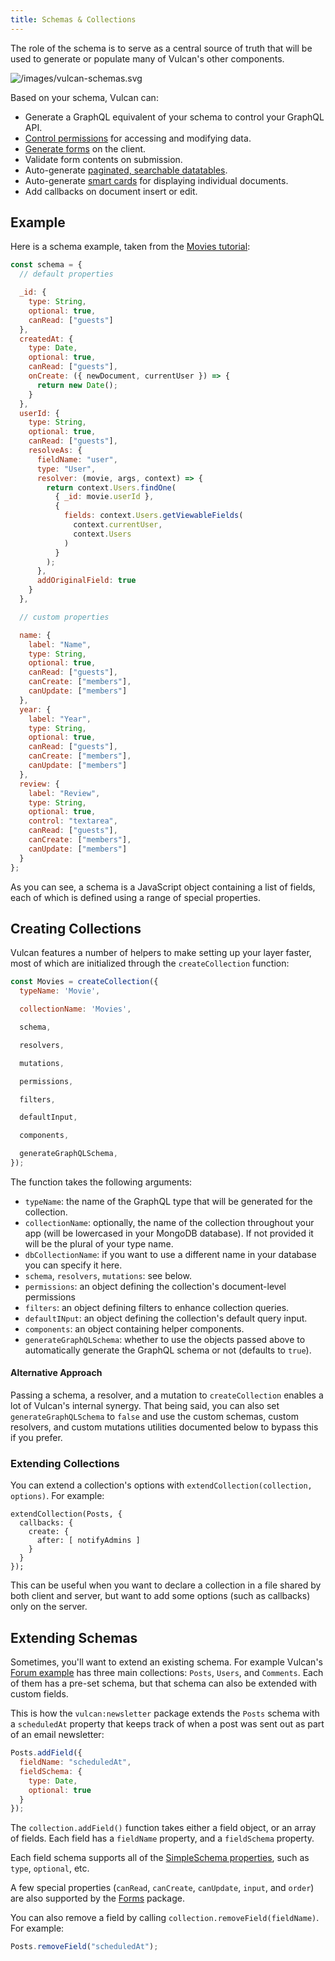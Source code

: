 ```yaml
---
title: Schemas & Collections
---
```


The role of the schema is to serve as a central source of truth that will be used to generate or populate many of Vulcan's other components.

![/images/vulcan-schemas.svg](/images/vulcan-schemas.svg)

Based on your schema, Vulcan can:

* Generate a GraphQL equivalent of your schema to control your GraphQL API.
* [Control permissions](/groups-permissions.html) for accessing and modifying data.
* [Generate forms](/forms.html) on the client.
* Validate form contents on submission.
* Auto-generate [paginated, searchable datatables](/core-components.html#Datatable).
* Auto-generate [smart cards](/core-components.html#Card) for displaying individual documents.
* Add callbacks on document insert or edit.

## Example

Here is a schema example, taken from the [Movies tutorial](/example-movies.html):

```js
const schema = {
  // default properties

  _id: {
    type: String,
    optional: true,
    canRead: ["guests"]
  },
  createdAt: {
    type: Date,
    optional: true,
    canRead: ["guests"],
    onCreate: ({ newDocument, currentUser }) => {
      return new Date();
    }
  },
  userId: {
    type: String,
    optional: true,
    canRead: ["guests"],
    resolveAs: {
      fieldName: "user",
      type: "User",
      resolver: (movie, args, context) => {
        return context.Users.findOne(
          { _id: movie.userId },
          {
            fields: context.Users.getViewableFields(
              context.currentUser,
              context.Users
            )
          }
        );
      },
      addOriginalField: true
    }
  },

  // custom properties

  name: {
    label: "Name",
    type: String,
    optional: true,
    canRead: ["guests"],
    canCreate: ["members"],
    canUpdate: ["members"]
  },
  year: {
    label: "Year",
    type: String,
    optional: true,
    canRead: ["guests"],
    canCreate: ["members"],
    canUpdate: ["members"]
  },
  review: {
    label: "Review",
    type: String,
    optional: true,
    control: "textarea",
    canRead: ["guests"],
    canCreate: ["members"],
    canUpdate: ["members"]
  }
};
```

As you can see, a schema is a JavaScript object containing a list of fields, each of which is defined using a range of special properties.

## Creating Collections

Vulcan features a number of helpers to make setting up your layer faster, most of which are initialized through the `createCollection` function:

```js
const Movies = createCollection({
  typeName: 'Movie',

  collectionName: 'Movies',

  schema,

  resolvers,

  mutations,

  permissions,

  filters, 

  defaultInput,

  components,

  generateGraphQLSchema, 
});
```

The function takes the following arguments:

* `typeName`: the name of the GraphQL type that will be generated for the collection.
* `collectionName`: optionally, the name of the collection throughout your app (will be lowercased in your MongoDB database). If not provided it will be the plural of your type name.
* `dbCollectionName`: if you want to use a different name in your database you can specify it here.
* `schema`, `resolvers`, `mutations`: see below.
* `permissions`: an object defining the collection's document-level permissions
* `filters`: an object defining filters to enhance collection queries.
* `defaultINput`: an object defining the collection's default query input.
* `components`: an object containing helper components.
* `generateGraphQLSchema`: whether to use the objects passed above to automatically generate the GraphQL schema or not (defaults to `true`).

#### Alternative Approach

Passing a schema, a resolver, and a mutation to `createCollection` enables a lot of Vulcan's internal synergy. That being said, you can also set `generateGraphQLSchema` to `false` and use the custom schemas, custom resolvers, and custom mutations utilities documented below to bypass this if you prefer.

### Extending Collections

You can extend a collection's options with `extendCollection(collection, options)`. For example:

```
extendCollection(Posts, { 
  callbacks: { 
    create: {
      after: [ notifyAdmins ]
    }
  }
});
```

This can be useful when you want to declare a collection in a file shared by both client and server, but want to add some options (such as callbacks) only on the server.

## Extending Schemas

Sometimes, you'll want to extend an existing schema. For example Vulcan's [Forum example](/example-forum.html) has three main collections: `Posts`, `Users`, and `Comments`. Each of them has a pre-set schema, but that schema can also be extended with custom fields.

This is how the `vulcan:newsletter` package extends the `Posts` schema with a `scheduledAt` property that keeps track of when a post was sent out as part of an email newsletter:

```js
Posts.addField({
  fieldName: "scheduledAt",
  fieldSchema: {
    type: Date,
    optional: true
  }
});
```

The `collection.addField()` function takes either a field object, or an array of fields. Each field has a `fieldName` property, and a `fieldSchema` property.

Each field schema supports all of the [SimpleSchema properties](https://github.com/aldeed/simple-schema-js), such as `type`, `optional`, etc.

A few special properties (`canRead`, `canCreate`, `canUpdate`, `input`, and `order`) are also supported by the [Forms](forms.html) package.

You can also remove a field by calling `collection.removeField(fieldName)`. For example:

```js
Posts.removeField("scheduledAt");
```

